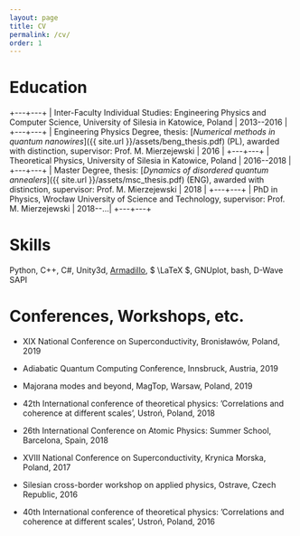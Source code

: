 ```yaml
---
layout: page
title: CV
permalink: /cv/
order: 1
---
```


# Education

<style>
table th:first-of-type {
    width: 80%;
}
table th:nth-of-type(2) {
    width: 20%;
}
</style>

+---+---+
| Inter-Faculty Individual Studies: Engineering Physics and Computer Science, University of Silesia in Katowice, Poland | 2013--2016 |
+---+---+
| Engineering Physics Degree, thesis: [*Numerical methods in quantum nanowires*]({{ site.url }}/assets/beng_thesis.pdf) (PL), awarded with distinction, supervisor: Prof. M. Mierzejewski | 2016 |
+---+---+
| Theoretical Physics, University of Silesia in Katowice, Poland | 2016--2018 |
+---+---+
| Master Degree, thesis: [*Dynamics of disordered quantum annealers*]({{ site.url }}/assets/msc_thesis.pdf) (ENG), awarded with distinction, supervisor: Prof. M. Mierzejewski | 2018 |
+---+---+
| PhD in Physics, Wrocław University of Science and Technology, supervisor: Prof. M. Mierzejewski | 2018--...|
+---+---+


# Skills

Python, C++, C#, Unity3d, [Armadillo][arma], $ \LaTeX \$, GNUplot, bash, D-Wave SAPI

# Conferences, Workshops, etc.
* XIX National Conference on Superconductivity, Bronisławów, Poland, 2019

* Adiabatic Quantum Computing Conference, Innsbruck, Austria, 2019

* Majorana modes and beyond, MagTop, Warsaw, Poland, 2019

* 42th International conference of theoretical physics:
’Correlations and coherence at different scales’, Ustroń, Poland, 2018

* 26th International Conference on Atomic Physics: Summer School, Barcelona, Spain, 2018 

* XVIII National Conference on Superconductivity, Krynica Morska, Poland, 2017

* Silesian cross-border workshop on applied physics, Ostrave, Czech Republic, 2016

* 40th International conference of theoretical physics:
’Correlations and coherence at different scales’, Ustroń, Poland, 2016

[arma]: http://arma.sourceforge.net/


